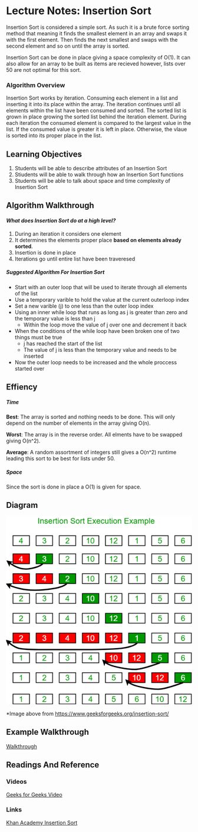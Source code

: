 # Lecture Notes: Insertion Sort
Insertion Sort is considered a simple sort. As such it is a brute force sorting method that meaning it finds the smallest element in an array and swaps it with the first element. Then finds the next smallest and swaps with the second element and so on until the array is sorted. 

Insertion Sort can be done in place giving a space complexity of O(1). It can also allow for an array to be built as items are recieved however, lists over 50 are not optimal for this sort. 

### Algorithm Overview
  Insertion Sort works by iteration. Consuming each element in a list and inserting it into its place within the array. The iteration continues until all elements within the list have been consumed and sorted. The sorted list is grown in place growing the sorted list behind the iteration element. During each iteration the consumed element is compared to the largest value in the list. If the consumed value is greater it is left in place. Otherwise, the vlaue is sorted into its proper place in the list.  

## Learning Objectives

1. Students will be able to describe attributes of an Insertion Sort
2. Stiudents will be able to walk through how an Insertion Sort functions
3. Students will be able to talk about space and time complexity of Insertion Sort


## **Algorithm Walkthrough**
#### *What does Insertion Sort do at a high level?*

1. During an iteration it considers one element 
2. It determines the elements proper place **based on elements already sorted**. 
3. Insertion is done in place
4. Iterations go until entire list have been traveresed

##### *Suggested Algorithm For Insertion Sort*
- Start with an outer loop that will be used to iterate through all elements of the list
- Use a temporary varible to hold the value at the current outerloop index
- Set a new varible (j) to one less than the outer loop index
- Using an inner while loop that runs as long as j is greater than zero and the temporary value is less than j
  - Within the loop move the value of j over one and decrement it back
- When the conditions of the while loop have been broken one of two things must be true
  - j has reached the start of the list
  - The value of j is less than the temporary value and needs to be inserted
- Now the outer loop needs to be increased and the whole proccess started over

## Effiency
##### *Time*
**Best**: The array is sorted and nothing needs to be done. This will only depend on the number of elements in the array giving O(n).

**Worst**: The array is in the reverse order. All elments have to be swapped giving O(n^2).

**Average**: A random assortment of integers still gives a O(n^2) runtime leading this sort to be best for lists under 50.

##### *Space*

Since the sort is done in place a O(1) is given for space. 


## Diagram
![Sort Diagram](https://github.com/RevYolution/data-structures-and-algorithms/blob/master/assets/insertionsort.png)

*Image above from https://www.geeksforgeeks.org/insertion-sort/

## Example Walkthrough
[Walkthrough](https://www.hackerearth.com/practice/algorithms/sorting/insertion-sort/tutorial/)

## Readings And Reference

### Videos
[Geeks for Geeks Video](https://www.youtube.com/watch?v=OGzPmgsI-pQ)

### Links
[Khan Academy Insertion Sort](https://www.khanacademy.org/computing/computer-science/algorithms/insertion-sort/a/insertion-sort)

